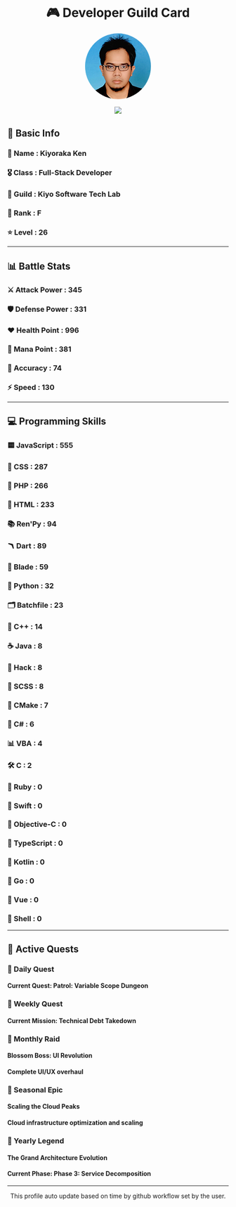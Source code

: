 <div align="center">

# 🎮 Developer Guild Card

<!-- Replace with your profile image -->
<img src="./assets/profile.png" width="150" height="150" style="border-radius: 50%"/>

![](https://komarev.com/ghpvc/?username=Kiyoraka&style=flat)
</div>

##  📌 Basic Info
### 👤 Name : Kiyoraka Ken
### 🎖️ Class : Full-Stack Developer
### 🎪 Guild : Kiyo Software Tech Lab 
### 🔰 Rank : F 
### ⭐ Level : 26

---
## 📊 Battle Stats

### ⚔️ Attack Power  : 345 
### 🛡️ Defense Power : 331 
### ❤️ Health Point  : 996 
### 🔮 Mana Point    : 381 
### 🎯 Accuracy      : 74 
### ⚡ Speed         : 130

---
## 💻 Programming Skills

### 🟨 JavaScript : 555
### 💅 CSS : 287
### 🐘 PHP : 266
### 📄 HTML : 233
### 📚 Ren'Py : 94
### 🪃 Dart : 89
### 🧷 Blade : 59
### 🐍 Python : 32
### 🗂️ Batchfile : 23
### 🧠 C++ : 14
### ☕ Java : 8
### 🧬 Hack : 8
### 👗 SCSS : 8
### 🧱 CMake : 7
### 🎻 C# : 6
### 📊 VBA : 4
### 🛠️ C : 2
### 🔻 Ruby : 0
### 🦅 Swift : 0
### 🍎 Objective-C : 0
### 📝 TypeScript : 0
### 🎯 Kotlin : 0
### 📝 Go : 0
### 📝 Vue : 0
### 📝 Shell : 0

---
## 📜 Active Quests

### 🌅 Daily Quest

#### Current Quest: Patrol: Variable Scope Dungeon

### 📅 Weekly Quest
#### Current Mission: Technical Debt Takedown

### 🌙 Monthly Raid
#### Blossom Boss: UI Revolution
#### Complete UI/UX overhaul

### 🌠 Seasonal Epic
#### Scaling the Cloud Peaks
#### Cloud infrastructure optimization and scaling

### 👑 Yearly Legend
#### The Grand Architecture Evolution
#### Current Phase: Phase 3: Service Decomposition

---
<div align="center">
  This profile auto update based on time by github workflow set by the user.
</div>